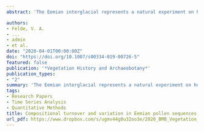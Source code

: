 ```yaml
---
abstract: 'The Eemian interglacial represents a natural experiment on how past vegetation with negligible human impact responded to amplified temperature changes compared to the Holocene. Here, we assemble 47 carefully selected Eemian pollen sequences from Europe to explore geographical patterns of (1) total compositional turnover and total variation for each sequence and (2) stratigraphical turnover between samples within each sequence using detrended canonical correspondence analysis, multivariate regression trees, and principal curves. Our synthesis shows that turnover and variation are highest in central Europe (47–55°N), low in southern Europe (south of 45°N), and lowest in the north (above 60°N). These results provide a basis for developing hypotheses about causes of vegetation change during the Eemian and their possible drivers.'

authors:
- Felde, V. A.
- ...
- admin
- et al.
date: "2020-04-01T00:00:00Z"
doi: "https://doi.org/10.1007/s00334-019-00726-5"
featured: false
publication: '*Vegetation History and Archaeobotany*'
publication_types:
- "2"
summary: 'The Eemian interglacial represents a natural experiment on how past vegetation with negligible human impact responded to amplified temperature changes compared to the Holocene. Here, we assemble 47 carefully selected Eemian pollen sequences from Europe to explore geographical patterns of (1) total compositional turnover and total variation for each sequence and (2) stratigraphical turnover between samples within each sequence using detrended canonical correspondence analysis, multivariate regression trees, and principal curves. Our synthesis shows that turnover and variation are highest in central Europe (47–55°N), low in southern Europe (south of 45°N), and lowest in the north (above 60°N). These results provide a basis for developing hypotheses about causes of vegetation change during the Eemian and their possible drivers.'
tags:
- Research Papers
- Time Series Analysis
- Quantitative Methods
title: Compositional turnover and variation in Eemian pollen sequences in Europe
url_pdf: https://www.dropbox.com/s/ugmv44g0u32oo3e/2020_BMB_Vegetation_History_and_Archaeobotany.pdf?dl=0
---
```


